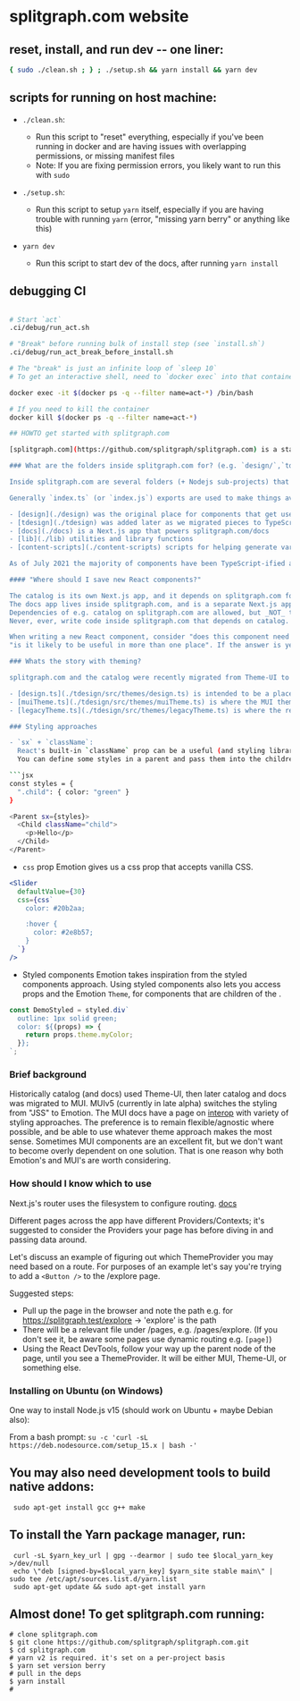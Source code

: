 # splitgraph.com website

## reset, install, and run dev -- one liner:

```bash
{ sudo ./clean.sh ; } ; ./setup.sh && yarn install && yarn dev
```

## scripts for running on host machine:

- `./clean.sh`:

  - Run this script to "reset" everything, especially if you've been running
    in docker and are having issues with overlapping permissions, or missing
    manifest files
  - Note: If you are fixing permission errors, you likely want to run this with `sudo`

- `./setup.sh`:

  - Run this script to setup `yarn` itself, especially if you are having trouble
    with running `yarn` (error, "missing yarn berry" or anything like this)

- `yarn dev`
  - Run this script to start dev of the docs, after running `yarn install`

## debugging CI

```bash

# Start `act`
.ci/debug/run_act.sh

# "Break" before running bulk of install step (see `install.sh`)
.ci/debug/run_act_break_before_install.sh

# The "break" is just an infinite loop of `sleep 10`
# To get an interactive shell, need to `docker exec` into that container

docker exec -it $(docker ps -q --filter name=act-*) /bin/bash

# If you need to kill the container
docker kill $(docker ps -q --filter name=act-*)

## HOWTO get started with splitgraph.com

[splitgraph.com](https://github.com/splitgraph/splitgraph.com) is a standalone, open source repo hosted on Github. One of it's purposes is to fulfill certain needs of other Splitgraph FE apps.

### What are the folders inside splitgraph.com for? (e.g. `design/`,`tdesign/`, etc)

Inside splitgraph.com are several folders (+ Nodejs sub-projects) that address different FE needs.

Generally `index.ts` (or `index.js`) exports are used to make things available for consumers (and in some cases make it possible to swap out implementations later)

- [design](./design) was the original place for components that get used in multiple places to live (i.e. a component library).
- [tdesign](./tdesign) was added later as we migrated pieces to TypeScript, one by one.
- [docs](./docs) is a Next.js app that powers splitgraph.com/docs
- [lib](./lib) utilities and library functions
- [content-scripts](./content-scripts) scripts for helping generate various pieces of the static site

As of July 2021 the majority of components have been TypeScript-ified and migrated from design to tdesign.

#### "Where should I save new React components?"

The catalog is its own Next.js app, and it depends on splitgraph.com for certain components.
The docs app lives inside splitgraph.com, and is a separate Next.js app that can be considered 'static' and 'public.'
Dependencies of e.g. catalog on splitgraph.com are allowed, but _NOT_ the other way around/
Never, ever, write code inside splitgraph.com that depends on catalog.

When writing a new React component, consider "does this component need to be used by both Catalog and/or Docs?" or
"is it likely to be useful in more than one place". If the answer is yes, consider saving it inside the splitgraph.com component library.

### Whats the story with theming?

splitgraph.com and the catalog were recently migrated from Theme-UI to MUI (v5).

- [design.ts](./tdesign/src/themes/design.ts) is intended to be a place for designer-originated colors.
- [muiTheme.ts](./tdesign/src/themes/muiTheme.ts) is where the MUI theme and various overrides live.
- [legacyTheme.ts](./tdesign/src/themes/legacyTheme.ts) is where the remants of the old theming approach live.

### Styling approaches

- `sx` + `className`:
  React's built-in `className` prop can be a useful (and styling library agnostic) way to target child components.
  You can define some styles in a parent and pass them into the children like so:

```jsx
const styles = {
  ".child": { color: "green" }
}

<Parent sx={styles}>
  <Child className="child">
    <p>Hello</p>
  </Child>
</Parent>
```

- `css` prop
  Emotion gives us a css prop that accepts vanilla CSS.

```jsx
<Slider
  defaultValue={30}
  css={css`
    color: #20b2aa;

    :hover {
      color: #2e8b57;
    }
  `}
/>
```

- Styled components
  Emotion takes inspiration from the styled components approach.
  Using styled components also lets you access props and the Emotion `Theme`, for components that are children of the <ThemeProvider>.

```jsx
const DemoStyled = styled.div`
  outline: 1px solid green;
  color: ${(props) => {
    return props.theme.myColor;
  }};
`;
```

### Brief background

Historically catalog (and docs) used Theme-UI, then later catalog and docs was migrated to MUI. MUIv5 (currently in late alpha) switches the styling from "JSS" to Emotion.
The MUI docs have a page on [interop](https://next.material-ui.com/guides/interoperability/) with variety of styling approaches.
The preference is to remain flexible/agnostic where possible, and be able to use whatever theme approach makes the most sense. Sometimes MUI components are an excellent fit, but we don't want to become overly dependent on one solution. That is one reason why both Emotion's <ThemeProvider /> and MUI's <ThemeProvider /> are worth considering.

### How should I know which <ThemeProvider /> to use

Next.js's router uses the filesystem to configure routing. [docs](https://nextjs.org/docs/routing/introduction)

Different pages across the app have different Providers/Contexts; it's suggested to consider the Providers your page has before diving in and passing data around.

Let's discuss an example of figuring out which ThemeProvider you may need based on a route.
For purposes of an example let's say you're trying to add a `<Button />` to the /explore page.

Suggested steps:

- Pull up the page in the browser and note the path e.g. for https://splitgraph.test/explore -> 'explore' is the path
- There will be a relevant file under /pages, e.g. /pages/explore. (If you don't see it, be aware some pages use dynamic routing e.g. `[page]`)
- Using the React DevTools, follow your way up the parent node of the page, until you see a ThemeProvider. It will be either MUI, Theme-UI, or something else.

### Installing on Ubuntu (on Windows)

One way to install Node.js v15 (should work on Ubuntu + maybe Debian also):

From a bash prompt:
`su -c 'curl -sL https://deb.nodesource.com/setup_15.x | bash -'`

## You may also need development tools to build native addons:

     sudo apt-get install gcc g++ make

## To install the Yarn package manager, run:

     curl -sL $yarn_key_url | gpg --dearmor | sudo tee $local_yarn_key >/dev/null
     echo \"deb [signed-by=$local_yarn_key] $yarn_site stable main\" | sudo tee /etc/apt/sources.list.d/yarn.list
     sudo apt-get update && sudo apt-get install yarn

## Almost done! To get splitgraph.com running:

```shell
# clone splitgraph.com
$ git clone https://github.com/splitgraph/splitgraph.com.git
$ cd splitgraph.com
# yarn v2 is required. it's set on a per-project basis
$ yarn set version berry
# pull in the deps
$ yarn install
#
```
